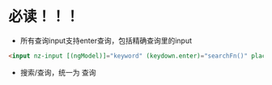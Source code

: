 # 必读！！！
- 所有查询input支持enter查询，包括精确查询里的input
```html
<input nz-input [(ngModel)]="keyword" (keydown.enter)="searchFn()" placeholder="输入关键字查询">
```
- 搜索/查询，统一为 查询